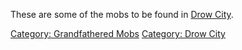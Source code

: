 These are some of the mobs to be found in [ Drow
City](:Category:_Drow_City.md "wikilink").

[Category: Grandfathered Mobs](Category:_Grandfathered_Mobs "wikilink")
[Category: Drow City](Category:_Drow_City "wikilink")
